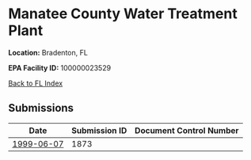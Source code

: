 # Manatee County Water Treatment Plant

**Location:** Bradenton, FL

**EPA Facility ID:** 100000023529

[Back to FL Index](../../index.md)

## Submissions

| Date | Submission ID | Document Control Number |
|------|--------------|-------------------------|
| [1999-06-07](submissions/1873.md) | 1873 |  |

